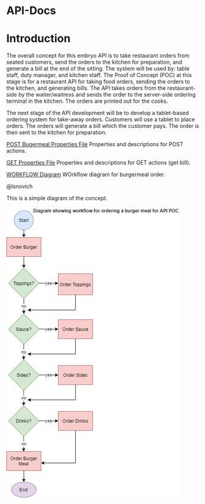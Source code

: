 # API-Docs

# Introduction 

The overall concept for this embryo API is to take restaurant orders from seated customers, send the orders to the kitchen for preparation, and generate a bill at the end of the sitting. The system will be used by: table staff, duty manager, and kitchen staff. The Proof of Concept (POC) at this stage is for a restaurant API for taking food orders, sending the orders to the kitchen, and generating bills. The API takes orders from the restaurant-side by the waiter/waitress and sends the order to the server-side ordering terminal in the kitchen. The orders are printed out for the cooks.

The next stage of the API development will be to develop a tablet-based ordering system for take-away orders. Customers will use a tablet to place orders. The orders will generate a bill which the customer pays. The order is then sent to the kitchen for preparation.

[POST Bugermeal Properties File](POST-Properties-Reference.md) Properties and descriptions for POST actions.

[GET Properties File](GET-Properties-Reference.md) Properties and descriptions for GET actions (get bill).

[WORKFLOW Diagram](AaronAPIWorkflow.png) WOrkflow diagram for burgermeal order.

@lsnovich

This is a simple diagram of the concept.


![Workflow Diagram](AaronAPIWorkflow.png)



